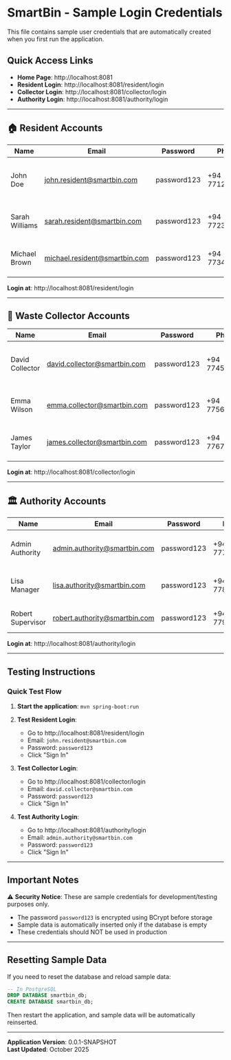 # SmartBin - Sample Login Credentials

This file contains sample user credentials that are automatically created when you first run the application.

## Quick Access Links

- **Home Page**: http://localhost:8081
- **Resident Login**: http://localhost:8081/resident/login
- **Collector Login**: http://localhost:8081/collector/login
- **Authority Login**: http://localhost:8081/authority/login

---

## 🏠 Resident Accounts

| Name | Email | Password | Phone | Address |
|------|-------|----------|-------|---------|
| John Doe | john.resident@smartbin.com | password123 | +94 771234567 | 123 Main Street, Colombo 05 |
| Sarah Williams | sarah.resident@smartbin.com | password123 | +94 772345678 | 456 Lake Road, Kandy |
| Michael Brown | michael.resident@smartbin.com | password123 | +94 773456789 | 789 Park Avenue, Galle |

**Login at**: http://localhost:8081/resident/login

---

## 🚛 Waste Collector Accounts

| Name | Email | Password | Phone | Address |
|------|-------|----------|-------|---------|
| David Collector | david.collector@smartbin.com | password123 | +94 774567890 | 321 Collector Lane, Colombo 03 |
| Emma Wilson | emma.collector@smartbin.com | password123 | +94 775678901 | 654 Service Road, Negombo |
| James Taylor | james.collector@smartbin.com | password123 | +94 776789012 | 987 Industrial Area, Kelaniya |

**Login at**: http://localhost:8081/collector/login

---

## 🏛️ Authority Accounts

| Name | Email | Password | Phone | Address |
|------|-------|----------|-------|---------|
| Admin Authority | admin.authority@smartbin.com | password123 | +94 777890123 | Municipal Building, Colombo 07 |
| Lisa Manager | lisa.authority@smartbin.com | password123 | +94 778901234 | City Council Office, Kandy |
| Robert Supervisor | robert.authority@smartbin.com | password123 | +94 779012345 | District Office, Galle |

**Login at**: http://localhost:8081/authority/login

---

## Testing Instructions

### Quick Test Flow

1. **Start the application**: `mvn spring-boot:run`

2. **Test Resident Login**:
   - Go to http://localhost:8081/resident/login
   - Email: `john.resident@smartbin.com`
   - Password: `password123`
   - Click "Sign In"

3. **Test Collector Login**:
   - Go to http://localhost:8081/collector/login
   - Email: `david.collector@smartbin.com`
   - Password: `password123`
   - Click "Sign In"

4. **Test Authority Login**:
   - Go to http://localhost:8081/authority/login
   - Email: `admin.authority@smartbin.com`
   - Password: `password123`
   - Click "Sign In"

---

## Important Notes

⚠️ **Security Notice**: These are sample credentials for development/testing purposes only. 

- The password `password123` is encrypted using BCrypt before storage
- Sample data is automatically inserted only if the database is empty
- These credentials should NOT be used in production

---

## Resetting Sample Data

If you need to reset the database and reload sample data:

```sql
-- In PostgreSQL
DROP DATABASE smartbin_db;
CREATE DATABASE smartbin_db;
```

Then restart the application, and sample data will be automatically reinserted.

---

**Application Version**: 0.0.1-SNAPSHOT  
**Last Updated**: October 2025

